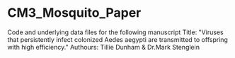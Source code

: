 # CM3_Mosquito_Paper
Code and underlying data files for the following manuscript 
Title: "Viruses that persistently infect colonized Aedes aegypti are transmitted to offspring with high efficiency."
Authours: Tillie Dunham & Dr.Mark Stenglein 
